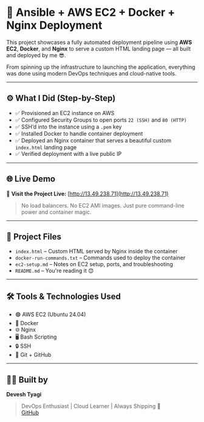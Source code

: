# 🚀 Ansible + AWS EC2 + Docker + Nginx Deployment

This project showcases a fully automated deployment pipeline using **AWS EC2**, **Docker**, and **Nginx** to serve a custom HTML landing page — all built and deployed by me 😎.

From spinning up the infrastructure to launching the application, everything was done using modern DevOps techniques and cloud-native tools.

---

## ⚙️ What I Did (Step-by-Step)

- ✅ Provisioned an EC2 instance on AWS  
- ✅ Configured Security Groups to open ports `22 (SSH)` and `80 (HTTP)`  
- ✅ SSH’d into the instance using a `.pem` key  
- ✅ Installed Docker to handle container deployment  
- ✅ Deployed an Nginx container that serves a beautiful custom `index.html` landing page  
- ✅ Verified deployment with a live public IP  

---

## 🌐 Live Demo

🔗 **Visit the Project Live:** [http://13.49.238.71](http://13.49.238.71)

> No load balancers. No EC2 AMI images. Just pure command-line power and container magic.

---

## 📁 Project Files

- `index.html` – Custom HTML served by Nginx inside the container  
- `docker-run-commands.txt` – Commands used to deploy the container  
- `ec2-setup.md` – Notes on EC2 setup, ports, and troubleshooting  
- `README.md` – You're reading it 😊

---

## 🛠 Tools & Technologies Used

- 🟢 AWS EC2 (Ubuntu 24.04)  
- 🐳 Docker  
- 🌐 Nginx  
- 🖥 Bash Scripting  
- 🔒 SSH  
- 🔧 Git + GitHub  

---

## 👨‍💻 Built by

**Devesh Tyagi**  
> DevOps Enthusiast | Cloud Learner | Always Shipping 🚀  
> [GitHub](https://github.com/deveshtyagi725)
